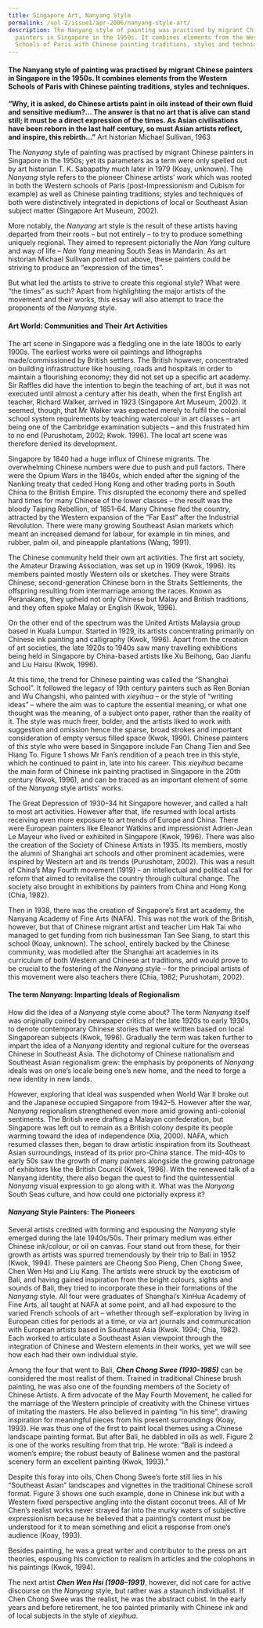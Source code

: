 ```yaml
---
title: Singapore Art, Nanyang Style
permalink: /vol-2/issue1/apr-2006/nanyang-style-art/
description: The Nanyang style of painting was practised by migrant Chinese
  painters in Singapore in the 1950s. It combines elements from the Western
  Schools of Paris with Chinese painting traditions, styles and techniques.
---
```

#### The Nanyang style of painting was practised by migrant Chinese painters in Singapore in the 1950s. It combines elements from the Western Schools of Paris with Chinese painting traditions, styles and techniques.

**“Why, it is asked, do Chinese artists paint in oils instead of their own fluid and sensitive medium?... The answer is that no art that is alive can stand still; it must be a direct expression of the times. As Asian civilisations have been reborn in the last half century, so must Asian artists reflect, and inspire, this rebirth…”** Art historian Michael Sullivan, 1963

The *Nanyang* style of painting was practised by migrant Chinese painters in Singapore in the 1950s; yet its parameters as a term were only spelled out by art historian T. K. Sabapathy much later in 1979 (Koay, unknown). The *Nanyang* style refers to the pioneer Chinese artists’ work which was rooted in both the Western schools of Paris (post-Impressionism and Cubism for example) as well as Chinese painting traditions; styles and techniques of both were distinctively integrated in depictions of local or Southeast Asian subject matter (Singapore Art Museum, 2002).

More notably, the *Nanyang* art style is the result of these artists having departed from their roots – but not entirely – to try to produce something uniquely regional. They aimed to represent pictorially the *Nan Yang* culture and way of life – *Nan Yang* meaning South Seas in Mandarin. As art historian Michael Sullivan pointed out above, these painters could be striving to produce an “expression of the times”.

But what led the artists to strive to create this regional style? What were “the times” as such? Apart from highlighting the major artists of the movement and their works, this essay will also attempt to trace the proponents of the *Nanyang* style.

#### **Art World: Communities and Their Art Activities**
The art scene in Singapore was a fledgling one in the late 1800s to early 1900s. The earliest works were oil paintings and lithographs made/commissioned by British settlers. The British however, concentrated on building infrastructure like housing, roads and hospitals in order to maintain a flourishing economy; they did not set up a specific art academy. Sir Raffles did have the intention to begin the teaching of art, but it was not executed until almost a century after his death, when the first English art teacher, Richard Walker, arrived in 1923 (Singapore Art Museum, 2002). It seemed, though, that Mr Walker was expected merely to fulfil the colonial school system requirements by teaching watercolour in art classes – art being one of the Cambridge examination subjects – and this frustrated him to no end (Purushotam, 2002; Kwok. 1996). The local art scene was therefore denied its development.

Singapore by 1840 had a huge influx of Chinese migrants. The overwhelming Chinese numbers were due to push and pull factors. There were the Opium Wars in the 1840s, which ended after the signing of the Nanking treaty that ceded Hong Kong and other trading ports in South China to the British Empire. This disrupted the economy there and spelled hard times for many Chinese of the lower classes – the result was the bloody Taiping Rebellion, of 1851–64. Many Chinese fled the country, attracted by the Western expansion of the “Far East” after the Industrial Revolution. There were many growing Southeast Asian markets which meant an increased demand for labour, for example in tin mines, and rubber, palm oil, and pineapple plantations (Wang, 1991).

The Chinese community held their own art activities. The first art society, the Amateur Drawing Association, was set up in 1909 (Kwok, 1996). Its members painted mostly Western oils or sketches. They were Straits Chinese, second-generation Chinese born in the Straits Settlements, the offspring resulting from intermarriage among the races. Known as Peranakans, they upheld not only Chinese but Malay and British traditions, and they often spoke Malay or English (Kwok, 1996).

On the other end of the spectrum was the United Artists Malaysia group based in Kuala Lumpur. Started in 1929, its artists concentrating primarily on Chinese ink painting and calligraphy (Kwok, 1996). Apart from the creation of art societies, the late 1920s to 1940s saw many travelling exhibitions being held in Singapore by China-based artists like Xu Beihong, Gao Jianfu and Liu Haisu (Kwok, 1996).

At this time, the trend for Chinese painting was called the “Shanghai School”. It followed the legacy of 19th century painters such as Ren Bonian and Wu Changshi, who painted with *xieyihua* – or the style of “writing ideas” – where the aim was to capture the essential meaning, or what one thought was the meaning, of a subject onto paper, rather than the reality of it. The style was much freer, bolder, and the artists liked to work with suggestion and omission hence the sparse, broad strokes and important consideration of empty versus filled space (Kwok, 1990). Chinese painters of this style who were based in Singapore include Fan Chang Tien and See Hiang To. Figure 1 shows Mr Fan’s rendition of a peach tree in this style, which he continued to paint in, late into his career. This *xieyihua* became the main form of Chinese ink painting practised in Singapore in the 20th century (Kwok, 1996), and can be traced as an important element of some of the *Nanyang* style artists’ works.

The Great Depression of 1930–34 hit Singapore however, and called a halt to most art activities. However after that, life resumed with local artists receiving even more exposure to art trends of Europe and China. There were European painters like Eleanor Watkins and impressionist Adrien-Jean Le Mayeur who lived or exhibited in Singapore (Kwok, 1996). There was also the creation of the Society of Chinese Artists in 1935. Its members, mostly the alumni of Shanghai art schools and other prominent academies, were inspired by Western art and its trends (Purushotam, 2002). This was a result of China’s May Fourth movement (1919) – an intellectual and political call for reform that aimed to revitalise the country through cultural change. The society also brought in exhibitions by painters from China and Hong Kong (Chia, 1982).

Then in 1938, there was the creation of Singapore’s first art academy, the Nanyang Academy of Fine Arts (NAFA). This was not the work of the British, however, but that of Chinese migrant artist and teacher Lim Hak Tai who managed to get funding from rich businessman Tan See Siang, to start this school (Koay, unknown). The school, entirely backed by the Chinese community, was modelled after the Shanghai art academies in its curriculum of both Western and Chinese art traditions, and would prove to be crucial to the fostering of the *Nanyang* style – for the principal artists of this movement were also teachers there (Chia, 1982; Purushotam, 2002).

#### **The term *Nanyang*: Imparting Ideals of Regionalism**
How did the idea of a *Nanyang* style come about? The term *Nanyang* itself was originally coined by newspaper critics of the late 1920s to early 1930s, to denote contemporary Chinese stories that were written based on local Singaporean subjects (Kwok, 1996). Gradually the term was taken further to impart the idea of a *Nanyang* identity and regional culture for the overseas Chinese in Southeast Asia. The dichotomy of Chinese nationalism and Southeast Asian regionalism grew: the emphasis by proponents of *Nanyang* ideals was on one’s locale being one’s new home, and the need to forge a new identity in new lands.

However, exploring that ideal was suspended when World War II broke out and the Japanese occupied Singapore from 1942–5. However after the war, *Nanyang* regionalism strengthened even more amid growing anti-colonial sentiments. The British were drafting a Malayan confederation, but Singapore was left out to remain as a British colony despite its people warming toward the idea of independence (Xia, 2000). NAFA, which resumed classes then, began to draw artistic inspiration from its Southeast Asian surroundings, instead of its prior pro-China stance. The mid-40s to early 50s saw the growth of many painters alongside the growing patronage of exhibitors like the British Council (Kwok, 1996). With the renewed talk of a Nanyang identity, there also began the quest to find the quintessential *Nanyang* visual expression to go along with it. What was the *Nanyang* South Seas culture, and how could one pictorially express it?

#### ***Nanyang* Style Painters: The Pioneers**
Several artists credited with forming and espousing the *Nanyang* style emerged during the late 1940s/50s. Their primary medium was either Chinese ink/colour, or oil on canvas. Four stand out from these, for their growth as artists was spurred tremendously by their trip to Bali in 1952 (Kwok, 1994). These painters are Cheong Soo Pieng, Chen Chong Swee, Chen Wen Hsi and Liu Kang. The artists were struck by the exoticism of Bali, and having gained inspiration from the bright colours, sights and sounds of Bali, they tried to incorporate these in their formations of the *Nanyang* style. All four were graduates of Shanghai’s XinHua Academy of Fine Arts, all taught at NAFA at some point, and all had exposure to the varied French schools of art – whether through self-exploration by living in European cities for periods at a time, or via art journals and communication with European artists based in Southeast Asia (Kwok. 1994; Chia, 1982). Each worked to articulate a Southeast Asian viewpoint through the integration of Chinese and Western elements in their works, yet we will see how each had their own individual style.

Among the four that went to Bali, ***Chen Chong Swee (1910–1985)*** can be considered the most realist of them. Trained in traditional Chinese brush painting, he was also one of the founding members of the Society of Chinese Artists. A firm advocate of the May Fourth Movement, he called for the marriage of the Western principle of creativity with the Chinese virtues of imitating the masters. He also believed in painting “in his time”, drawing inspiration for meaningful pieces from his present surroundings (Koay, 1993). He was thus one of the first to paint local themes using a Chinese landscape painting format. But after Bali, he dabbled in oils as well. Figure 2 is one of the works resulting from that trip. He wrote: “Bali is indeed a women’s empire; the robust beauty of Balinese women and the pastoral scenery form an excellent painting (Kwok, 1993).”

Despite this foray into oils, Chen Chong Swee’s forte still lies in his “Southeast Asian” landscapes and vignettes in the traditional Chinese scroll format. Figure 3 shows one such example, done in Chinese ink but with a Western fixed perspective angling into the distant coconut trees. All of Mr Chen’s realist works never strayed far into the murky waters of subjective expressionism because he believed that a painting’s content must be understood for it to mean something and elicit a response from one’s audience (Koay, 1993).

Besides painting, he was a great writer and contributor to the press on art theories, espousing his conviction to realism in articles and the colophons in his paintings (Kwok, 1994).

The next artist ***Chen Wen Hsi (1908–1991)***, however, did not care for active discourse on the *Nanyang* style, but rather was a staunch individualist. If Chen Chong Swee was the realist, he was the abstract cubist. In the early years and before retirement, he too painted primarily with Chinese ink and of local subjects in the style of *xieyihua*.



